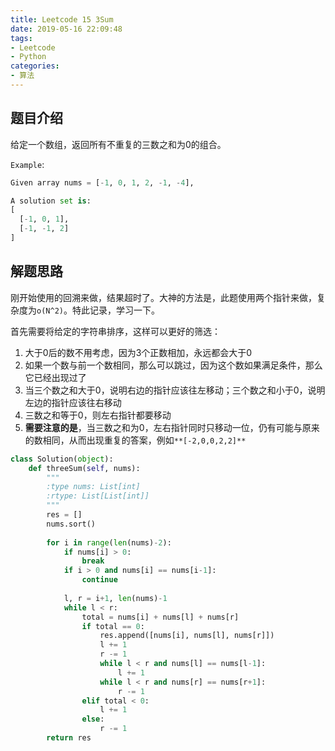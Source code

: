 ```yaml
---
title: Leetcode 15 3Sum
date: 2019-05-16 22:09:48
tags:
- Leetcode
- Python
categories:
- 算法
---
```


## 题目介绍

给定一个数组，返回所有不重复的三数之和为0的组合。

<!-- more -->

`Example`:

```python 
Given array nums = [-1, 0, 1, 2, -1, -4],

A solution set is:
[
  [-1, 0, 1],
  [-1, -1, 2]
]
```

## 解题思路

刚开始使用的回溯来做，结果超时了。大神的方法是，此题使用两个指针来做，复杂度为`o(N^2)`。特此记录，学习一下。

首先需要将给定的字符串排序，这样可以更好的筛选：

1. 大于0后的数不用考虑，因为3个正数相加，永远都会大于0
2. 如果一个数与前一个数相同，那么可以跳过，因为这个数如果满足条件，那么它已经出现过了
3. 当三个数之和大于0，说明右边的指针应该往左移动；三个数之和小于0，说明左边的指针应该往右移动
4. 三数之和等于0，则左右指针都要移动
5. **需要注意的是**，当三数之和为0，左右指针同时只移动一位，仍有可能与原来的数相同，从而出现重复的答案，例如`**[-2,0,0,2,2]**`

```python 
class Solution(object):
    def threeSum(self, nums):
        """
        :type nums: List[int]
        :rtype: List[List[int]]
        """
        res = []
        nums.sort()
        
        for i in range(len(nums)-2):
            if nums[i] > 0:
                break
            if i > 0 and nums[i] == nums[i-1]:
                continue
            
            l, r = i+1, len(nums)-1
            while l < r:
                total = nums[i] + nums[l] + nums[r]
                if total == 0:
                    res.append([nums[i], nums[l], nums[r]])
                    l += 1
                    r -= 1
                    while l < r and nums[l] == nums[l-1]:
                        l += 1
                    while l < r and nums[r] == nums[r+1]:
                        r -= 1
                elif total < 0:
                    l += 1
                else:
                    r -= 1
        return res
```


